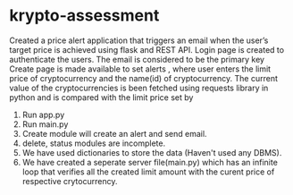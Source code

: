 # krypto-assessment
Created a price alert application that triggers an email when the user’s target price is achieved using flask and REST API.
Login page is created to authenticate the users.
The email is considered to be the primary key
Create page is made available to set alerts , where user enters the limit price of cryptocurrency and the name(id) of cryptocurrency.
The current value of the cryptocurrencies is been fetched using requests library in python and is compared with the limit price set by 

1. Run app.py
2. Run main.py
3. Create module will create an alert and send email.
4. delete, status modules are incomplete.
5. We have used dictionaries to store the data (Haven't used any DBMS).
6. We have created a seperate server file(main.py) which has an infinite loop that verifies all the created limit amount with the curent price of respective crytocurrency.   

